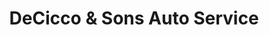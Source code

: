 ---
title: "DeCicco & Sons Auto Service"
url: /etobicoke/decicco-and-sons-auto-service/
shop: car repair
---